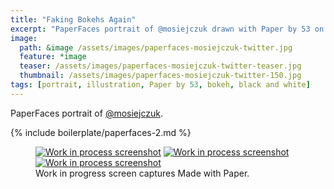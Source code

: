 ```yaml
---
title: "Faking Bokehs Again"
excerpt: "PaperFaces portrait of @mosiejczuk drawn with Paper by 53 on an iPad."
image: 
  path: &image /assets/images/paperfaces-mosiejczuk-twitter.jpg 
  feature: *image
  teaser: /assets/images/paperfaces-mosiejczuk-twitter-teaser.jpg
  thumbnail: /assets/images/paperfaces-mosiejczuk-twitter-150.jpg
tags: [portrait, illustration, Paper by 53, bokeh, black and white]
---
```


PaperFaces portrait of [@mosiejczuk](http://twitter.com/mosiejczuk).

{% include boilerplate/paperfaces-2.md %}

<figure class="third">
  <a href="/assets/images/paperfaces-mosiejczuk-process-1-lg.jpg"><img src="/assets/images/paperfaces-mosiejczuk-process-1-600.jpg" alt="Work in process screenshot"></a>
  <a href="/assets/images/paperfaces-mosiejczuk-process-2-lg.jpg"><img src="/assets/images/paperfaces-mosiejczuk-process-2-600.jpg" alt="Work in process screenshot"></a>
  <a href="/assets/images/paperfaces-mosiejczuk-process-3-lg.jpg"><img src="/assets/images/paperfaces-mosiejczuk-process-3-600.jpg" alt="Work in process screenshot"></a>
  <figcaption>Work in progress screen captures Made with Paper.</figcaption>
</figure>
